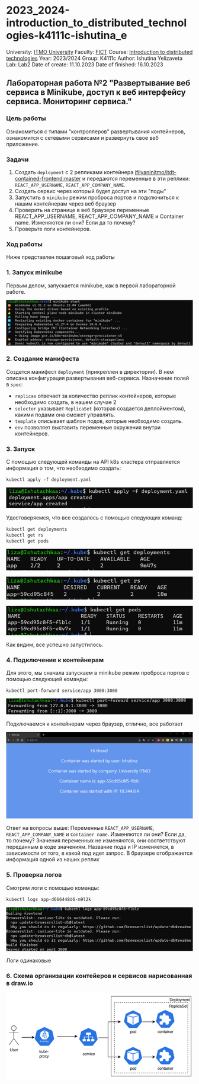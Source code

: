 # 2023_2024-introduction_to_distributed_technologies-k4111c-ishutina_e
University: [ITMO University](https://itmo.ru/ru/)
Faculty: [FICT](https://fict.itmo.ru)
Course: [Introduction to distributed technologies](https://github.com/itmo-ict-faculty/introduction-to-distributed-technologies)
Year: 2023/2024
Group: K4111с
Author: Ishutina Yelizaveta
Lab: Lab2
Date of create: 11.10.2023
Date of finished: 16.10.2023


## Лабораторная работа №2 "Развертывание веб сервиса в Minikube, доступ к веб интерфейсу сервиса. Мониторинг сервиса."

### Цель работы
Ознакомиться с типами "контроллеров" развертывания контейнеров, ознакомится с сетевыми сервисами и развернуть свое веб приложение.

### Задачи
1. Создать `deployment` с 2 репликами контейнера [ifilyaninitmo/itdt-contained-frontend:master](https://hub.docker.com/repository/docker/ifilyaninitmo/itdt-contained-frontend) и передаются переменные в эти реплики: `REACT_APP_USERNAME`, `REACT_APP_COMPANY_NAME`.
2. Создать сервис через который будет доступ на эти "поды"
3. Запустить в `minikube` режим проброса портов и подключиться к нашим контейнерам через веб браузер
4. Проверить на странице в веб браузере переменные REACT_APP_USERNAME, REACT_APP_COMPANY_NAME и Container name. Изменяются ли они? Если да то почему?
5. Проверьте логи контейнеров.

### Ход работы
Ниже представлен пошаговый ход работы 

### 1. Запуск minikube
Первым делом, запускается minikube, как в первой лабораторной работе. 

![](/lab2/image/start.png)

### 2. Создание манифеста

Создется манифест `deployment` (прикреплен в директории). В нем описана конфигурация развертывания веб-сервиса. 
Назначение полей в `spec`:
* `replicas` отвечает за количество реплик контейнеров, которые необходимо создать, в нашем случае 2
* `selector` указывает `ReplicaSet` (которая создается деплойментом), какими подами она сможет управлять. 
* `template` описывает шаблон подов, которые необходимо создать. 
* `env` позволяет выставить переменные окружения внутри контейнеров.

### 3. Запуск
С помощью следующей команды на API k8s кластера отправляется информация о том, что необходимо создать:
```
kubectl apply -f deployment.yaml
```

![](/lab2/image/2.png)

Удостоверяемся, что все создалось с помощью следующих команд:
```
kubectl get deployments
kubectl get rs
kubectl get pods
```

![](/lab2/image/4.png)

![](/lab2/image/5.png)

![](/lab2/image/6.png)

Как видим, все успешно запустилось.

### 4. Подключение к контейнерам

Для этого, мы сначала запускаем в minikube режим проброса портов с помощью следующей команды:
```
kubectl port-forward service/app 3000:3000
```

![](/lab2/image/7.png)

Подключаемся к контейнерам через браузер, отлично, все работает

![](/lab2/image/8.png)

Ответ на вопросы выше:
Переменные `REACT_APP_USERNAME`, `REACT_APP_COMPANY_NAME` и `Container name`. Изменяются ли они? Если да, то почему?
Значения переменных не изменяются, они соответствуют переданным в коде значениям. Название пода и IP изменяется, в зависимости от того, в какой под идет запрос. 
В браузере отображается информация одной из наших реплик 

### 5. Проверка логов 

Смотрим логи с помощью команды:

```
kubectl logs app-d666448d6-m9l2k
```

![](/lab2/image/10.png)

Логи одинаковые

### 6. Схема организации контейеров и сервисов нарисованная в draw.io

![](/lab2/image/11.png)

